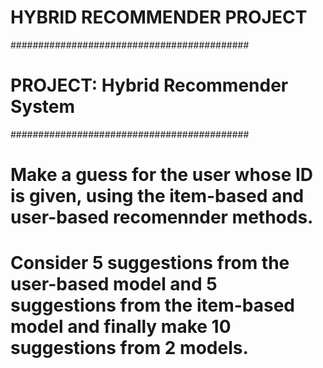 # HYBRID RECOMMENDER PROJECT

###########################################
# PROJECT: Hybrid Recommender System
###########################################

# Make a guess for the user whose ID is given, using the item-based and user-based recomennder methods.
# Consider 5 suggestions from the user-based model and 5 suggestions from the item-based model and finally make 10 suggestions from 2 models.
